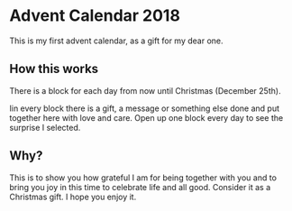 # Advent Calendar 2018

This is my first advent calendar, as a gift for my dear one.

## How this works

There is a block for each day from now until Christmas (December 25th).

Iin every block there is a gift, a message or something else done and put together here with love and care. Open up one block every day to see the surprise I selected.

## Why? 

This is to show you how grateful I am for being together with you and to bring you joy in this time to celebrate life and all good. Consider it as a Christmas gift.  I hope you enjoy it.  

